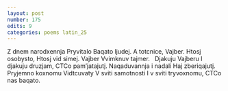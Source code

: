 ```yaml
---
layout: post
number: 175
edits: 9
categories: poems latin_25
---
```


Z dnem narodxennja
Pryvitalo 
Baqato ljudej. 
A totcnice, 
Vajber. 
Htosj osobysto, 
Htosj vid simej. 
Vajber 
Vvimknuv tajmer.
 
Djakuju Vajberu
I djakuju druzjam, 
CTCo pam’jatajutj.
Naqaduvannja i nadali
Haj zberiqajutj.
 
Pryjemno koxnomu 
Vidtcuvaty 
V sviti samotnosti
I v sviti tryvoxnomu,
CTCo nas baqato.
